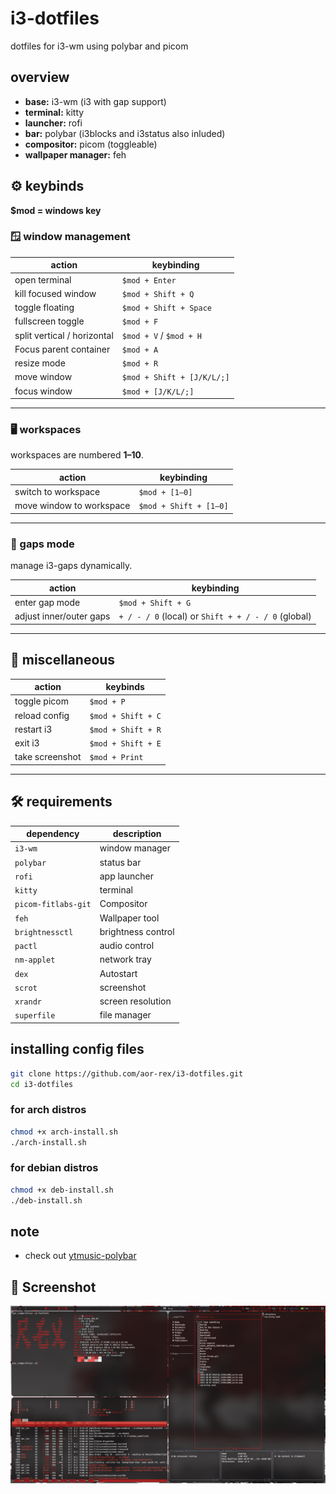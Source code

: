 # i3-dotfiles
dotfiles for i3-wm using polybar and picom

## overview

- **base:** i3-wm (i3 with gap support)  
- **terminal:** kitty  
- **launcher:** rofi  
- **bar:** polybar (i3blocks and i3status also inluded)  
- **compositor:** picom (toggleable)  
- **wallpaper manager:** feh  

## ⚙️ keybinds
**$mod = windows key**
 ### 🪟 window management
| action | keybinding |
|--------|-------------|
| open terminal | `$mod + Enter` |
| kill focused window | `$mod + Shift + Q` |
| toggle floating | `$mod + Shift + Space` |
| fullscreen toggle | `$mod + F` |
| split vertical / horizontal | `$mod + V` / `$mod + H` |
| Focus parent container | `$mod + A` |
| resize mode | `$mod + R` |
| move window | `$mod + Shift + [J/K/L/;]` |
| focus window | `$mod + [J/K/L/;]` |
---

### 🖥️ workspaces
workspaces are numbered **1–10**.

| action | keybinding |
|--------|-------------|
| switch to workspace | `$mod + [1–0]` |
| move window to workspace | `$mod + Shift + [1–0]` |
---

### 🧩 gaps mode
manage i3-gaps dynamically.

| action | keybinding |
|--------|-------------|
| enter gap mode | `$mod + Shift + G` |
| adjust inner/outer gaps | `+ / - / 0` (local) or `Shift + + / - / 0` (global) |
---

## 🧾 miscellaneous

| action | keybinds |
|---------|-----------|
| toggle picom | `$mod + P` |
| reload config | `$mod + Shift + C` |
| restart i3 | `$mod + Shift + R` |
| exit i3 | `$mod + Shift + E` |
| take screenshot | `$mod + Print` |



---

## 🛠️ requirements

| dependency | description |
|-------------|-------------|
| `i3-wm` | window manager |
| `polybar` | status bar |
| `rofi` | app launcher |
| `kitty` | terminal |
| `picom-fitlabs-git` | Compositor |
| `feh` | Wallpaper tool |
| `brightnessctl` | brightness control |
| `pactl` | audio control |
| `nm-applet` | network tray |
| `dex` | Autostart |
| `scrot` | screenshot |
| `xrandr` | screen resolution |
| `superfile` | file manager |

## installing config files

``` bash
git clone https://github.com/aor-rex/i3-dotfiles.git
cd i3-dotfiles
```
### for arch distros
``` bash
chmod +x arch-install.sh
./arch-install.sh
```
### for debian distros
``` bash
chmod +x deb-install.sh
./deb-install.sh
```
## note
- check out [ytmusic-polybar](https://github.com/aor-rex/i3-dotfiles/tree/main/.config/polybar/ytmusic)

## 📸 Screenshot

![screenshot 1](Pictures/2025-10-07-052325_1920x1080_scrot.png)